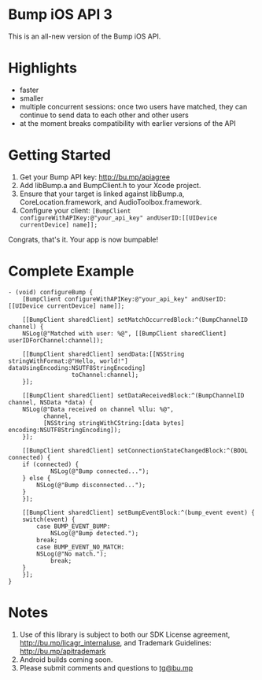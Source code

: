 Bump iOS API 3
====

This is an all-new version of the Bump iOS API. 

Highlights
==========

* faster
* smaller
* multiple concurrent sessions: once two users have matched, they can continue to send data to each other and other users
* at the moment breaks compatibility with earlier versions of the API

Getting Started
=======

1. Get your Bump API key: http://bu.mp/apiagree
1. Add libBump.a and BumpClient.h to your Xcode project.
1. Ensure that your target is linked against libBump.a, CoreLocation.framework, and AudioToolbox.framework.
1. Configure your client:
    `[BumpClient configureWithAPIKey:@"your_api_key" andUserID:[[UIDevice currentDevice] name]];`

Congrats, that's it.  Your app is now bumpable!

Complete Example
================

	- (void) configureBump {
	    [BumpClient configureWithAPIKey:@"your_api_key" andUserID:[[UIDevice currentDevice] name]];

	    [[BumpClient sharedClient] setMatchOccurredBlock:^(BumpChannelID channel) { 
		NSLog(@"Matched with user: %@", [[BumpClient sharedClient] userIDForChannel:channel]); 
		
		[[BumpClient sharedClient] sendData:[[NSString stringWithFormat:@"Hello, world!"] dataUsingEncoding:NSUTF8StringEncoding]
					  toChannel:channel];
	    }];

	    [[BumpClient sharedClient] setDataReceivedBlock:^(BumpChannelID channel, NSData *data) {
		NSLog(@"Data received on channel %llu: %@", 
		      channel, 
		      [NSString stringWithCString:[data bytes] encoding:NSUTF8StringEncoding]);
	    }];

	    [[BumpClient sharedClient] setConnectionStateChangedBlock:^(BOOL connected) {
		if (connected) {
			    NSLog(@"Bump connected...");
		} else {
		    NSLog(@"Bump disconnected...");
		}
	    }];

	    [[BumpClient sharedClient] setBumpEventBlock:^(bump_event event) {
		switch(event) {
		    case BUMP_EVENT_BUMP:
				NSLog(@"Bump detected.");
			break;
		    case BUMP_EVENT_NO_MATCH:
			NSLog(@"No match.");
				break;
		}
	    }];
	} 

Notes
=====

1. Use of this library is subject to both our SDK License agreement, http://bu.mp/licagr_internaluse, and Trademark Guidelines: http://bu.mp/apitrademark
1. Android builds coming soon.
1. Please submit comments and questions to tg@bu.mp
